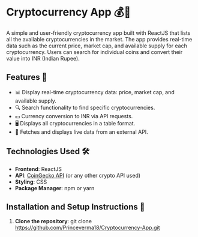 # Cryptocurrency App 💰🚀

A simple and user-friendly cryptocurrency app built with ReactJS that lists all the available cryptocurrencies in the market. The app provides real-time data such as the current price, market cap, and available supply for each cryptocurrency. Users can search for individual coins and convert their value into INR (Indian Rupee).

## Features 🚀

- 📊 Display real-time cryptocurrency data: price, market cap, and available supply.
- 🔍 Search functionality to find specific cryptocurrencies.
- 💵 Currency conversion to INR via API requests.
- 🖥️ Displays all cryptocurrencies in a table format.
- 🔄 Fetches and displays live data from an external API.

## Technologies Used 🛠️

- **Frontend**: ReactJS
- **API**: [CoinGecko API](https://www.coingecko.com/en/api) (or any other crypto API used)
- **Styling**: CSS
- **Package Manager**: npm or yarn

## Installation and Setup Instructions 🧰

1. **Clone the repository**:
   git clone https://github.com/Princeverma18/Cryptocurrency-App.git
